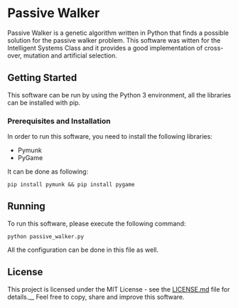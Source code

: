 # Passive Walker

Passive Walker is a genetic algorithm written in Python that finds a possible solution for the passive walker problem.
This software was witten for the Intelligent Systems Class and it provides a good implementation of cross-over, mutation and artificial selection.

## Getting Started

This software can be run by using the Python 3 environment, all the libraries can be installed with pip.

### Prerequisites and Installation

In order to run this software, you need to install the following libraries:

- Pymunk
- PyGame

It can be done as following:

```
pip install pymunk && pip install pygame
```

## Running

To run this software, please execute the following command:

```
python passive_walker.py
```

All the configuration can be done in this file as well.

## License

This project is licensed under the MIT License - see the [LICENSE.md](LICENSE.md) file for details.__
Feel free to copy, share and improve this software.
